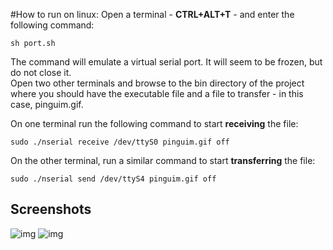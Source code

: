 #How to run on linux:
Open a terminal - **CTRL+ALT+T** - and enter the following command:
```
sh port.sh
```
The command will emulate a virtual serial port. It will seem to be frozen, but do not close it.  
Open two other terminals and browse to the bin directory of the project where you should have the executable file and a file to transfer - in this case, pinguim.gif.

On one terminal run the following command to start **receiving** the file:
```
sudo ./nserial receive /dev/ttyS0 pinguim.gif off
```

On the other terminal, run a similar command to start **transferring** the file:
```
sudo ./nserial send /dev/ttyS4 pinguim.gif off
```

Screenshots
-----------
![img](http://i.imgur.com/HfhPFNv.png)
![img](http://i.imgur.com/yCCGbe8.png)
